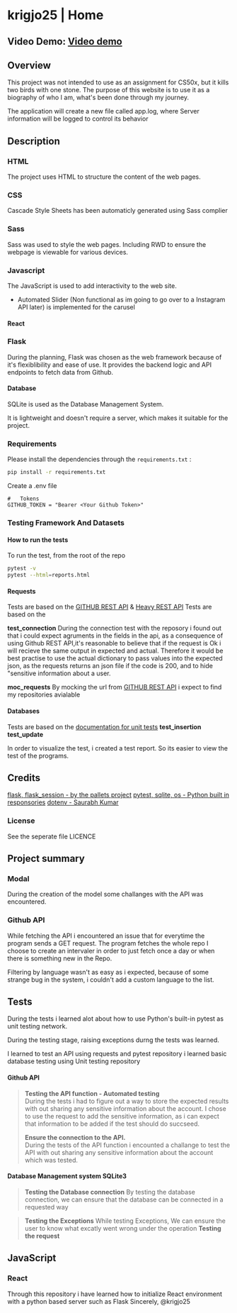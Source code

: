 # krigjo25 | Home

## Video Demo: [Video demo](https://youtu.be/n-jNhiu5Nm0)

## Overview
This project was not intended to use as an assignment for CS50x, but it kills two birds with one stone. The purpose of this website is to use it as a biography of who I am,  what's been done through my journey.

The application will create a new file called app.log, where Server information will be logged to control its behavior

## Description

###    HTML
The project uses HTML to structure the content of the web pages.

###    CSS
Cascade Style Sheets has been automaticly generated using Sass complier


###    Sass
Sass was used to style the web pages. Including RWD to ensure the webpage is viewable for various devices.

###   Javascript
The JavaScript is used to add interactivity to the web site.
- Automated Slider (Non functional as im going to go over to a Instagram API later) is implemented for the carusel

####    React


###   Flask
During the planning, Flask was chosen as the web framework because of it's flexiblibility and ease of use. It provides the backend logic and API endpoints to fetch data from Github.

####   Database
SQLite is used as the Database Management System.

It is lightweight and doesn't require a server, which makes it suitable for the project.

### Requirements
Please install the dependencies through the `requirements.txt` :
```sh
pip install -r requirements.txt
```

Create a .env file
```env
#   Tokens
GITHUB_TOKEN = "Bearer <Your Github Token>"
```

### Testing Framework And Datasets

####    How to run the tests
To run the test, from the root of the repo
```sh
pytest -v
pytest --html=reports.html
```
####    Requests
Tests are based on the [GITHUB REST API](https://docs.github.com/en/rest/users/users?apiVersion=2022-11-28) & [Heavy REST API](https://api.hevyapp.com/docs/)
Tests are based on the 

**test_connection**
During the connection test with the reposory i found out that i could expect agruments in the fields in the api, as a consequence of using
Github REST API,it's reasonable to believe that if the request is Ok
i will recieve the same output in expected and actual. Therefore it
would be best practise to use the actual dictionary to pass values
into the expected json, as the requests returns an json file if the
code is 200, and to hide "sensitive information about a user.

**moc_requests**
By mocking the url from [GITHUB REST API](https://docs.github.com/en/rest/repos/repos?apiVersion=2022-11-28#get-a-repository) i expect to find my repositories avialable


####    Databases
Tests are based on the [documentation for unit tests](https://python-basics-tutorial.readthedocs.io/en/24.1.0/test/sqlite.html)
**test_insertion**
**test_update**


In order to visualize the test, i created a test report. So its easier to view the test of the programs.

##  Credits
[flask, flask_session - by the pallets project](https://pypi.org/project/Flask/)
[pytest, sqlite, os - Python built in responsories]()
[dotenv - Saurabh Kumar](https://pypi.org/user/theskumar/)

### License
See the seperate file LICENCE

## Project summary

### Modal
During the creation of the model some challanges with the API was encountered.

### Github API
While fetching the API i encountered an issue that for everytime
the program sends a GET request. The program fetches the whole repo
I choose to create an intervaler in order to just fetch once a day or when there is something new in the Repo.

Filtering by language wasn't as easy as i expected, because of some strange bug in the system, i couldn't add a custom language to the list.


## Tests
During the tests i learned alot about how to use Python's built-in pytest as unit testing network.

During the testing stage, raising exceptions durng the tests was learned.

I learned to test an API using requests and pytest repository
i learned basic database testing using Unit testing repository

#### Github API
>   **Testing the API function - Automated testing**<br>
>  During the tests  i had to figure out a way to store the expected results with out sharing any sensitive information about the account.
>  I chose to use the request to add the sensitive information, as i can expect that information to be added if the test should do succseed.
>
> **Ensure the connection to the API.**<br>
> During the tests of the API function i encounted a challange to test the API with out sharing any sensitive information about the account which was tested.

#### Database Management system SQLite3
> **Testing the Database connection**
> By testing the database connection, 
> we can ensure that the database can be connected in a requested way

> **Testing the Exceptions**
> While testing Exceptions, We can ensure the user to know what excatly went wrong under the operation
> **Testing the request**

## JavaScript

### React
Through this repository i have learned how to initialize React environment with a python based server such as Flask
Sincerely,
@krigjo25

